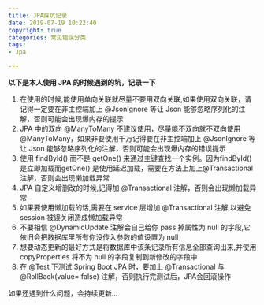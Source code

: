 ```yaml
---
title: JPA踩坑记录
date: 2019-07-19 10:22:40
copyright: true
categories: 常见错误分类
tags:
- Jpa

---
```


**以下是本人使用 JPA 的时候遇到的坑，记录一下**

1. 在使用的时候,能使用单向关联就尽量不要用双向关联,如果使用双向关联，请记得一定要在非主控端加上 @JsonIgnore 等让 Json 能够忽略序列化的注解，否则可能会出现爆内存的提示
2. JPA 中的双向 @ManyToMany 不建议使用，尽量能不双向就不双向使用 @ManyToMany，如果非要使用千万记得要在非主控端加上 @JsonIgnore 等让 Json 能够忽略序列化的注解，否则可能会出现爆内存的错误提示
3. 使用 findById() 而不是 getOne() 来通过主键查找一个实例。因为findById()是立即加载而getOne() 是使用延迟加载，需要在方法上加上@Transactional 注解，否则会出现懒加载异常
4. JPA 自定义增删改的时候,记得加 @Transactional 注解，否则会出现懒加载异常
5. 如果要使用懒加载的话,需要在 service 层增加 @Transactional 注解,以避免 session 被误关闭造成懒加载异常
6. 不要相信 @DynamicUpdate 注解会自己给你 pass 掉属性为 null 的字段,它依旧会把数据库里所有你没传入参数的值设置为 null
7. 想要动态更新的最好方式是将数据库中该条记录所有信息全部查询出来,并使用 copyProperties 将不为 null 的字段复制到新修改的字段中
8. 在 @Test 下测试 Spring Boot JPA 时，要加上 @Transactional 与 @RollBack(value= false) 注解，否则执行完测试后，JPA会回滚操作

如果还遇到什么问题，会持续更新...

